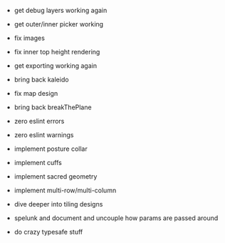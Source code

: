 - get debug layers working again

- get outer/inner picker working
- fix images

- fix inner top height rendering
- get exporting working again

- bring back kaleido

- fix map design

- bring back breakThePlane

- zero eslint errors
- zero eslint warnings

- implement posture collar
- implement cuffs
- implement sacred geometry
- implement multi-row/multi-column
- dive deeper into tiling designs

- spelunk and document and uncouple how params are passed around

- do crazy typesafe stuff